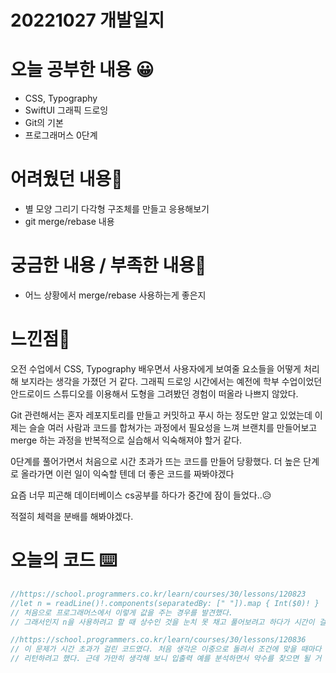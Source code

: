 # 20221027 개발일지

# 오늘 공부한 내용 😀

- CSS, Typography
- SwiftUI 그래픽 드로잉
- Git의 기본
- 프로그래머스 0단계

# 어려웠던 내용🤯

- 별 모양 그리기 다각형 구조체를 만들고 응용해보기
- git merge/rebase 내용

# 궁금한 내용 / 부족한 내용🤔

- 어느 상황에서 merge/rebase 사용하는게 좋은지

# 느낀점🤨

오전 수업에서 CSS, Typography 배우면서 사용자에게 보여줄 요소들을 어떻게 처리해 보지라는 생각을 가졌던 거 같다. 그래픽 드로잉 시간에서는 예전에 학부 수업이었던 안드로이드 스튜디오를 이용해서 도형을 그려봤던 경험이 떠올라 나쁘지 않았다.

Git 관련해서는 혼자 레포지토리를 만들고 커밋하고 푸시 하는 정도만 알고 있었는데 이제는 슬슬 여러 사람과 코드를 합쳐가는 과정에서 필요성을 느껴 브랜치를 만들어보고 merge 하는 과정을 반복적으로 실습해서 익숙해져야 할거 같다.

0단계를 풀어가면서 처음으로 시간 초과가 뜨는 코드를 만들어 당황했다. 더 높은 단계로 올라가면 이런 일이 익숙할 텐데 더 좋은 코드를 짜봐야겠다

요즘 너무 피곤해 데이터베이스 cs공부를 하다가 중간에 잠이 들었다..😥

적절히 체력을 분배를 해봐야겠다.

# 오늘의 코드 ⌨️

```swift
//https://school.programmers.co.kr/learn/courses/30/lessons/120823
//let n = readLine()!.components(separatedBy: [" "]).map { Int($0)! }
// 처음으로 프로그래머스에서 이렇게 값을 주는 경우를 발견했다. 
// 그래서인지 n을 사용하려고 할 때 상수인 것을 눈치 못 채고 풀어보려고 하다가 시간이 걸렸다.

//https://school.programmers.co.kr/learn/courses/30/lessons/120836
// 이 문제가 시간 초과가 걸린 코드였다. 처음 생각은 이중으로 돌려서 조건에 맞을 때마다 하나씩 값을 올려
// 리턴하려고 했다. 근데 가만히 생각해 보니 입출력 예를 분석하면서 약수를 찾으면 될 거 같아 그렇게 만들었다
```